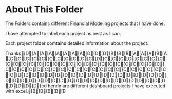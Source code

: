 # About This Folder
The Folders contains different Financial Modeling projects that I have done.

I have attempted to label each project as best as I can.

Each project folder comtains detailed information about the project.

Thanks[D[A[A[A[A[A[A[A[D[D[D[B[B[B[A[A[A[B[A[C[C[C[C[C[C[C[C[C[C[C[D[C[C[C[C[C[C[C[C[C[C[C[C[C[C[C[C[C[C[C[C[C[C[C[C[C[C[C[C[C[C[C[C[C[C[C[C[C[C[C[C[C[C[C[C[C[C[C[C[C[C[B[D[D[D[D[D[D[D[D[D[D[D[D[D[D[D[D[D[D[D[D[D[D[D[D[D[D[D[D[D[D[D[D[D[D[D[D[D[D[D[D[D[D[D[ed herein are different dashboard projects I have executed with excel.[B[B[B[B[B

